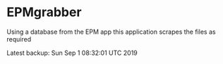 # EPMgrabber
Using a database from the EPM app this application scrapes the files as required


Latest backup: Sun Sep 1 08:32:01 UTC 2019

